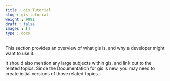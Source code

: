 ```yaml
---
title : gis Tutorial
slug : gis-tutorial
weight : 9991
draft : false
images : []
type : docs
---
```


This section provides an overview of what gis is, and why a developer might want to use it.

It should also mention any large subjects within gis, and link out to the related topics.  Since the Documentation for gis is new, you may need to create initial versions of those related topics.

